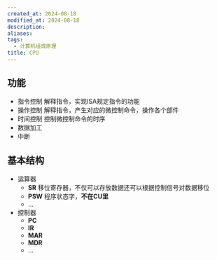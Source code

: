 ```yaml
---
created_at: 2024-08-18
modified_at: 2024-08-18
description: 
aliases: 
tags:
  - 计算机组成原理
title: CPU
---
```

## 功能
- 指令控制 解释指令，实现ISA规定指令的功能
- 操作控制 解释指令，产生对应的微控制命令，操作各个部件
- 时间控制 控制微控制命令的时序
- 数据加工
- 中断
## 基本结构
- 运算器
	- **SR** 移位寄存器，不仅可以存放数据还可以根据控制信号对数据移位
	- **PSW** 程序状态字，**不在CU里**
	- ...
- 控制器
	- **PC**
	- **IR**
	- **MAR**
	- **MDR**
	- ...